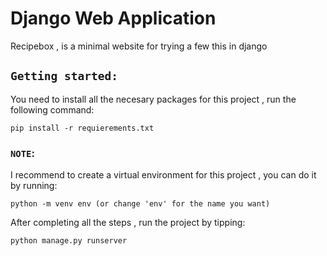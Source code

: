 
# Django Web Application

Recipebox , is a minimal website for trying a few this in django 

## `Getting started:`

You need to install all the necesary packages for this project , run the following command:
```
pip install -r requierements.txt
```

### `NOTE`: 

I recommend to create a virtual environment for this project , you can do it by running:
```
python -m venv env (or change 'env' for the name you want)
```

After completing all the steps , run the project by tipping:
```
python manage.py runserver
```
